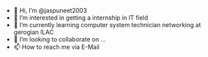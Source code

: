 - 👋 Hi, I’m @jaspuneet2003
- 👀 I’m interested in getting a internship in IT field
- 🌱 I’m currently learning computer system technician networking at gerogian ILAC
- 💞️ I’m looking to collaborate on ...
- 📫 How to reach me via E-Mail

<!---
jaspuneet2003/jaspuneet2003 is a ✨ special ✨ repository because its `README.md` (this file) appears on your GitHub profile.
You can click the Preview link to take a look at your changes.
--->
